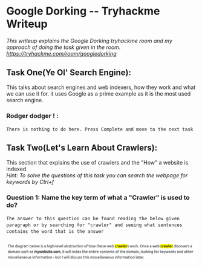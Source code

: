 # Google Dorking -- Tryhackme Writeup
*This writeup explains the Google Dorking tryhackme room and my approach of doing the task given in the room. https://tryhackme.com/room/googledorking*

## Task One(Ye Ol' Search Engine):
This talks about search engines and web indexers, how they work and what we can use it for. it uses Google as a prime example as it is the most used search engine.<br>
### Rodger dodger ! :
`There is nothing to do here. Press Complete and move to the next task`

## Task Two(Let's Learn About Crawlers):
This section that explains the use of crawlers and the "How" a website is indexed.<br>
*Hint: To solve the questions of this task you can search the webpage for keywords by Ctrl+f*
### Question 1: Name the key term of what a "Crawler" is used to do?
`The answer to this question can be found reading the below given paragraph or by searching for "crawler" and seeing what sentences contains the word that is the answer`<br><br>
![](T2%20Q1.png)
